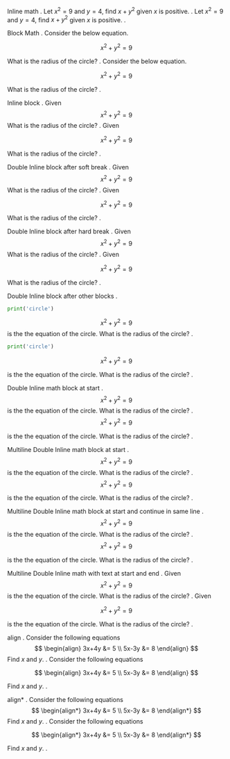 Inline math
.
Let $x^2=9$ and $y=4$, find $x+y^2$ given $x$ is positive.
.
Let $x^2=9$ and $y=4$, find $x+y^2$ given $x$ is positive.
.

Block Math
.
Consider the below equation.

$$
x^2 + y^2 = 9
$$

What is the radius of the circle?
.
Consider the below equation.

$$
x^2 + y^2 = 9
$$

What is the radius of the circle?
.

Inline block
.
Given $$x^2 + y^2 = 9$$ What is the radius of the circle?
.
Given

$$
x^2 + y^2 = 9
$$

What is the radius of the circle?
.

Double Inline block after soft break
.
Given
$$x^2 + y^2 = 9$$
What is the radius of the circle?
.
Given

$$
x^2 + y^2 = 9
$$

What is the radius of the circle?
.

Double Inline block after hard break
.
Given  
$$x^2 + y^2 = 9$$
What is the radius of the circle?
.
Given

$$
x^2 + y^2 = 9
$$

What is the radius of the circle?
.

Double Inline block after other blocks
.
```python
print('circle')
```
$$x^2 + y^2 = 9$$ is the the equation of the circle.
What is the radius of the circle?
.
```python
print('circle')
```

$$
x^2 + y^2 = 9
$$

is the the equation of the circle.
What is the radius of the circle?
.

Double Inline math block at start
.
$$x^2 + y^2 = 9$$ is the the equation of the circle.
What is the radius of the circle?
.
$$
x^2 + y^2 = 9
$$

is the the equation of the circle.
What is the radius of the circle?
.

Multiline Double Inline math block at start
.
$$
x^2 + y^2 = 9
$$
is the the equation of the circle.
What is the radius of the circle?
.
$$
x^2 + y^2 = 9
$$

is the the equation of the circle.
What is the radius of the circle?
.

Multiline Double Inline math block at start and continue in same line
.
$$
x^2 + y^2 = 9
$$ is the the equation of the circle.
What is the radius of the circle?
.
$$
x^2 + y^2 = 9
$$

is the the equation of the circle.
What is the radius of the circle?
.

Multiline Double Inline math with text at start and end
.
Given $$
x^2 + y^2 = 9
$$ is the the equation of the circle.
What is the radius of the circle?
.
Given

$$
x^2 + y^2 = 9
$$

is the the equation of the circle.
What is the radius of the circle?
.

align
.
Consider the following equations
$$
\begin{align}
3x+4y &= 5 \\
5x-3y &= 8
\end{align}
$$
Find $x$ and $y$.
.
Consider the following equations

$$
\begin{align}
3x+4y &= 5 \\
5x-3y &= 8
\end{align}
$$

Find $x$ and $y$.
.

align*
.
Consider the following equations
$$
\begin{align*}
3x+4y &= 5 \\
5x-3y &= 8
\end{align*}
$$
Find $x$ and $y$.
.
Consider the following equations

$$
\begin{align*}
3x+4y &= 5 \\
5x-3y &= 8
\end{align*}
$$

Find $x$ and $y$.
.